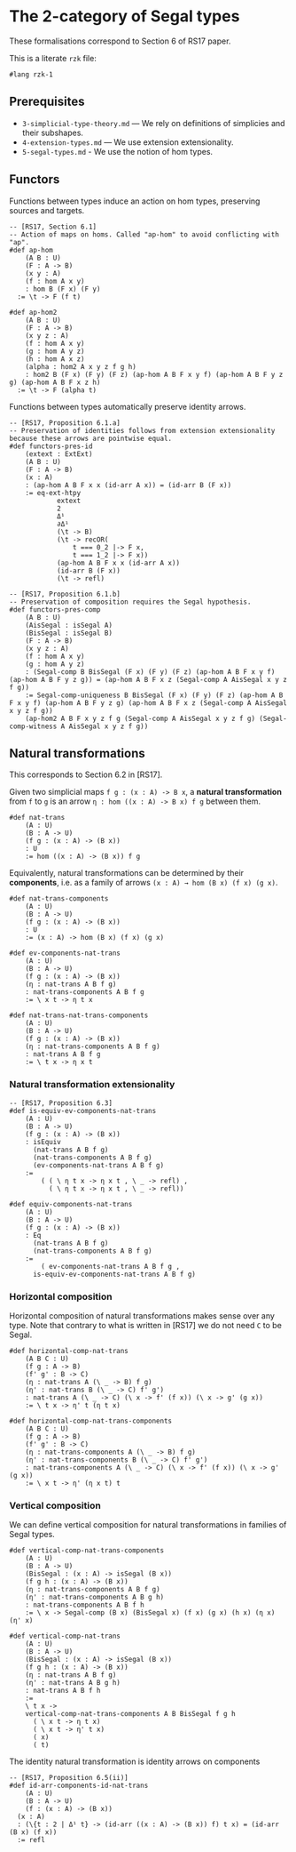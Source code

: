 # The 2-category of Segal types

These formalisations correspond to Section 6 of RS17 paper.

This is a literate `rzk` file:

```rzk
#lang rzk-1
```

## Prerequisites

- `3-simplicial-type-theory.md` — We rely on definitions of simplicies and their
  subshapes.
- `4-extension-types.md` — We use extension extensionality.
- `5-segal-types.md` - We use the notion of hom types.

## Functors

Functions between types induce an action on hom types, preserving sources and
targets.

```rzk
-- [RS17, Section 6.1]
-- Action of maps on homs. Called "ap-hom" to avoid conflicting with "ap".
#def ap-hom
	(A B : U)
	(F : A -> B)
	(x y : A)
	(f : hom A x y)
	: hom B (F x) (F y)
  := \t -> F (f t)

#def ap-hom2
	(A B : U)
	(F : A -> B)
	(x y z : A)
	(f : hom A x y)
	(g : hom A y z)
	(h : hom A x z)
	(alpha : hom2 A x y z f g h)
	: hom2 B (F x) (F y) (F z) (ap-hom A B F x y f) (ap-hom A B F y z g) (ap-hom A B F x z h)
  := \t -> F (alpha t)
```

Functions between types automatically preserve identity arrows.

```rzk
-- [RS17, Proposition 6.1.a]
-- Preservation of identities follows from extension extensionality because these arrows are pointwise equal.
#def functors-pres-id
	(extext : ExtExt)
	(A B : U)
	(F : A -> B)
	(x : A)
	: (ap-hom A B F x x (id-arr A x)) = (id-arr B (F x))
	:= eq-ext-htpy
			extext
			2
			Δ¹
			∂Δ¹
			(\t -> B)
			(\t -> recOR(
				t === 0_2 |-> F x,
				t === 1_2 |-> F x))
			(ap-hom A B F x x (id-arr A x))
			(id-arr B (F x))
			(\t -> refl)

-- [RS17, Proposition 6.1.b]
-- Preservation of composition requires the Segal hypothesis.
#def functors-pres-comp
	(A B : U)
	(AisSegal : isSegal A)
	(BisSegal : isSegal B)
	(F : A -> B)
	(x y z : A)
	(f : hom A x y)
	(g : hom A y z)
	: (Segal-comp B BisSegal (F x) (F y) (F z) (ap-hom A B F x y f) (ap-hom A B F y z g)) = (ap-hom A B F x z (Segal-comp A AisSegal x y z f g))
	:= Segal-comp-uniqueness B BisSegal (F x) (F y) (F z) (ap-hom A B F x y f) (ap-hom A B F y z g) (ap-hom A B F x z (Segal-comp A AisSegal x y z f g))
	(ap-hom2 A B F x y z f g (Segal-comp A AisSegal x y z f g) (Segal-comp-witness A AisSegal x y z f g))
```

## Natural transformations

This corresponds to Section 6.2 in [RS17].

Given two simplicial maps `f g : (x : A) -> B x`, a **natural transformation**
from `f` to `g` is an arrow `η : hom ((x : A) -> B x) f g` between them.

```rzk
#def nat-trans
	(A : U)
	(B : A -> U)
	(f g : (x : A) -> (B x))
	: U
	:= hom ((x : A) -> (B x)) f g
```

Equivalently, natural transformations can be determined by their **components**,
i.e. as a family of arrows `(x : A) → hom (B x) (f x) (g x)`.

```rzk
#def nat-trans-components
	(A : U)
	(B : A -> U)
	(f g : (x : A) -> (B x))
	: U
	:= (x : A) -> hom (B x) (f x) (g x)
```

```rzk
#def ev-components-nat-trans
	(A : U)
	(B : A -> U)
	(f g : (x : A) -> (B x))
	(η : nat-trans A B f g)
	: nat-trans-components A B f g
	:= \ x t -> η t x

#def nat-trans-nat-trans-components
	(A : U)
	(B : A -> U)
	(f g : (x : A) -> (B x))
	(η : nat-trans-components A B f g)
	: nat-trans A B f g
	:= \ t x -> η x t
```

### Natural transformation extensionality

```rzk
-- [RS17, Proposition 6.3]
#def is-equiv-ev-components-nat-trans
	(A : U)
	(B : A -> U)
	(f g : (x : A) -> (B x))
	: isEquiv
      (nat-trans A B f g)
      (nat-trans-components A B f g)
      (ev-components-nat-trans A B f g)
	:=
		( ( \ η t x -> η x t , \ _ -> refl) ,
		  ( \ η t x -> η x t , \ _ -> refl))

#def equiv-components-nat-trans
	(A : U)
	(B : A -> U)
	(f g : (x : A) -> (B x))
	: Eq
      (nat-trans A B f g)
      (nat-trans-components A B f g)
	:=
		( ev-components-nat-trans A B f g ,
      is-equiv-ev-components-nat-trans A B f g)
```

### Horizontal composition

Horizontal composition of natural transformations makes sense over any type.
Note that contrary to what is written in [RS17] we do not need `C` to be Segal.

```rzk
#def horizontal-comp-nat-trans
	(A B C : U)
	(f g : A -> B)
	(f' g' : B -> C)
	(η : nat-trans A (\ _ -> B) f g)
	(η' : nat-trans B (\ _ -> C) f' g')
	: nat-trans A (\ _ -> C) (\ x -> f' (f x)) (\ x -> g' (g x))
	:= \ t x -> η' t (η t x)

#def horizontal-comp-nat-trans-components
	(A B C : U)
	(f g : A -> B)
	(f' g' : B -> C)
	(η : nat-trans-components A (\ _ -> B) f g)
	(η' : nat-trans-components B (\ _ -> C) f' g')
	: nat-trans-components A (\ _ -> C) (\ x -> f' (f x)) (\ x -> g' (g x))
	:= \ x t -> η' (η x t) t
```

### Vertical composition

We can define vertical composition for natural transformations in families of
Segal types.

```rzk
#def vertical-comp-nat-trans-components
	(A : U)
	(B : A -> U)
	(BisSegal : (x : A) -> isSegal (B x))
	(f g h : (x : A) -> (B x))
	(η : nat-trans-components A B f g)
	(η' : nat-trans-components A B g h)
	: nat-trans-components A B f h
	:= \ x -> Segal-comp (B x) (BisSegal x) (f x) (g x) (h x) (η x) (η' x)

#def vertical-comp-nat-trans
	(A : U)
	(B : A -> U)
	(BisSegal : (x : A) -> isSegal (B x))
	(f g h : (x : A) -> (B x))
	(η : nat-trans A B f g)
	(η' : nat-trans A B g h)
	: nat-trans A B f h
	:=
    \ t x ->
    vertical-comp-nat-trans-components A B BisSegal f g h
      ( \ x t -> η t x)
      ( \ x t -> η' t x)
      ( x)
      ( t)
```

The identity natural transformation is identity arrows on components

```rzk
-- [RS17, Proposition 6.5(ii)]
#def id-arr-components-id-nat-trans
	(A : U)
	(B : A -> U)
	(f : (x : A) -> (B x))
  (x : A)
  : (\{t : 2 | Δ¹ t} -> (id-arr ((x : A) -> (B x)) f) t x) = (id-arr (B x) (f x))
  := refl
```
